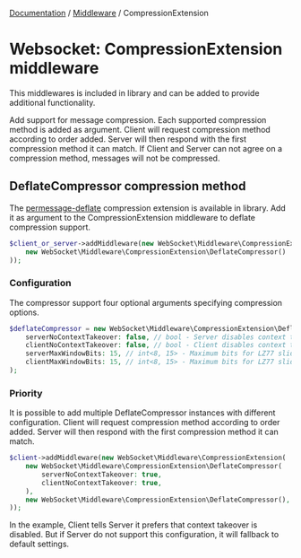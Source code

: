 [Documentation](../Index.md) / [Middleware](../Middleware.md) / CompressionExtension

# Websocket: CompressionExtension middleware

This middlewares is included in library and can be added to provide additional functionality.

Add support for message compression.
Each supported compression method is added as argument.
Client will request compression method according to order added.
Server will then respond with the first compression method it can match.
If Client and Server can not agree on a compression method, messages will not be compressed.

## DeflateCompressor compression method

The [permessage-deflate](https://datatracker.ietf.org/doc/html/rfc7692#section-7) compression extension is available in library.
Add it as argument to the CompressionExtension middleware to deflate compression support.

```php
$client_or_server->addMiddleware(new WebSocket\Middleware\CompressionExtension(
    new WebSocket\Middleware\CompressionExtension\DeflateCompressor()
));
```

### Configuration

The compressor support four optional arguments specifying compression options.

```php
$deflateCompressor = new WebSocket\Middleware\CompressionExtension\DeflateCompressor(
    serverNoContextTakeover: false, // bool - Server disables context takeover
    clientNoContextTakeover: false, // bool - Client disables context takeover
    serverMaxWindowBits: 15, // int<8, 15> - Maximum bits for LZ77 sliding window used by Server
    clientMaxWindowBits: 15, // int<8, 15> - Maximum bits for LZ77 sliding window used by Client
);
```

### Priority

It is possible to add multiple DeflateCompressor instances with different configuration.
Client will request compression method according to order added.
Server will then respond with the first compression method it can match.

```php
$client->addMiddleware(new WebSocket\Middleware\CompressionExtension(
    new WebSocket\Middleware\CompressionExtension\DeflateCompressor(
        serverNoContextTakeover: true,
        clientNoContextTakeover: true,
    ),
    new WebSocket\Middleware\CompressionExtension\DeflateCompressor(),
));
```

In the example, Client tells Server it prefers that context takeover is disabled.
But if Server do not support this configuration, it will fallback to default settings.
